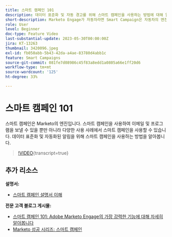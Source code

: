 ```yaml
---
title: 스마트 캠페인 101
description: 데이터 표준화 및 자동 경고를 위해 스마트 캠페인을 사용하는 방법에 대해 알아봅니다.
short-description: Marketo Engage가 자동차라면 Smart Campaign은 자동차의 엔진입니다. 스마트 캠페인은 여러분이 상상하는 것보다 더 많은 일을 수행할 수 있으며 사용을 시작하기도 용이합니다.
role: User
level: Beginner
doc-type: Feature Video
last-substantial-update: 2023-05-30T00:00:00Z
jira: KT-13263
thumbnail: 3420096.jpeg
exl-id: fb050abb-5b43-42da-a4ae-83780d4abb1c
feature: Smart Campaigns
source-git-commit: 081fe7d08986c45f83a8edd1a0805a66e1ff20d6
workflow-type: tm+mt
source-wordcount: '125'
ht-degree: 33%

---
```


# 스마트 캠페인 101

스마트 캠페인은 Marketo의 엔진입니다. 스마트 캠페인을 사용하여 이메일 및 프로그램을 보낼 수 있을 뿐만 아니라 다양한 사용 사례에서 스마트 캠페인을 사용할 수 있습니다. 데이터 표준화 및 자동화된 알림을 위해 스마트 캠페인을 사용하는 방법을 알아봅니다.

>[!VIDEO](https://video.tv.adobe.com/v/3420096/?quality=12&learn=on){transcript=true}


## 추가 리소스

**설명서:**

* [스마트 캠페인 설명서 이해](https://experienceleague.adobe.com/docs/marketo/using/product-docs/core-marketo-concepts/smart-campaigns/understanding-smart-campaigns.html?lang=en)

**전문 고객 블로그 게시물:**

* [스마트 캠페인 101: Adobe Marketo Engage의 가장 강력한 기능에 대해 자세히 알아봅니다](https://nation.marketo.com/t5/product-blogs/smart-campaigns-101-a-deep-dive-into-adobe-marketo-engage-s-most/ba-p/313385#M1838)
* [Marketo 성공 시리즈: 스마트 캠페인](https://nation.marketo.com/t5/product-blogs/marketo-success-series-smart-campaigns/ba-p/306961)
